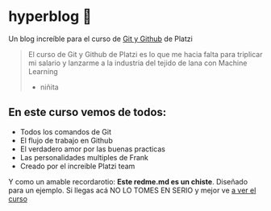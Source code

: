 # hyperblog 💚
Un blog increíble para el curso de [Git y Github](https://platzi.com/clases/1557-git-github/ "Git y Github") de Platzi
>El curso de Git y Github de Platzi es lo que me hacia falta para triplicar mi salario y lanzarme a la industria del tejido de lana con Machine Learning
> - niñita

## En este curso vemos de todos:
* Todos los comandos de Git
* El flujo de trabajo en Github
* El verdadero amor por las buenas practicas
* Las personalidades multiples de Frank
* Creado por el increible Platzi team

Y como un amable recordarotio: **Este redme.md es un chiste**. Diseñado para un ejemplo. Si llegas acá NO LO TOMES EN SERIO y mejor ve [a ver el curso](https://platzi.com/clases/1557-git-github// "a ver el curso")